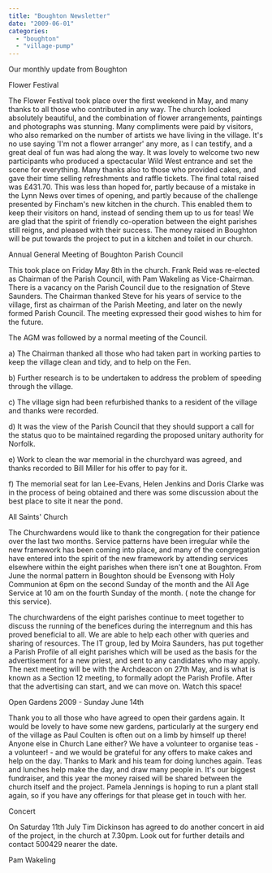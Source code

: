 ```yaml
---
title: "Boughton Newsletter"
date: "2009-06-01"
categories: 
  - "boughton"
  - "village-pump"
---
```


Our monthly update from Boughton

Flower Festival

The Flower Festival took place over the first weekend in May, and many thanks to all those who contributed in any way. The church looked absolutely beautiful, and the combination of flower arrangements, paintings and photographs was stunning. Many compliments were paid by visitors, who also remarked on the number of artists we have living in the village. It's no use saying 'I'm not a flower arranger' any more, as I can testify, and a great deal of fun was had along the way. It was lovely to welcome two new participants who produced a spectacular Wild West entrance and set the scene for everything. Many thanks also to those who provided cakes, and gave their time selling refreshments and raffle tickets. The final total raised was £431.70. This was less than hoped for, partly because of a mistake in the Lynn News over times of opening, and partly because of the challenge presented by Fincham's new kitchen in the church. This enabled them to keep their visitors on hand, instead of sending them up to us for teas! We are glad that the spirit of friendly co-operation between the eight parishes still reigns, and pleased with their success. The money raised in Boughton will be put towards the project to put in a kitchen and toilet in our church.

Annual General Meeting of Boughton Parish Council

This took place on Friday May 8th in the church. Frank Reid was re-elected as Chairman of the Parish Council, with Pam Wakeling as Vice-Chairman. There is a vacancy on the Parish Council due to the resignation of Steve Saunders. The Chairman thanked Steve for his years of service to the village, first as chairman of the Parish Meeting, and later on the newly formed Parish Council. The meeting expressed their good wishes to him for the future.

The AGM was followed by a normal meeting of the Council.

a) The Chairman thanked all those who had taken part in working parties to keep the village clean and tidy, and to help on the Fen.

b) Further research is to be undertaken to address the problem of speeding through the village.

c) The village sign had been refurbished thanks to a resident of the village and thanks were recorded.

d) It was the view of the Parish Council that they should support a call for the status quo to be maintained regarding the proposed unitary authority for Norfolk.

e) Work to clean the war memorial in the churchyard was agreed, and thanks recorded to Bill Miller for his offer to pay for it.

f) The memorial seat for Ian Lee-Evans, Helen Jenkins and Doris Clarke was in the process of being obtained and there was some discussion about the best place to site it near the pond.

All Saints' Church

The Churchwardens would like to thank the congregation for their patience over the last two months. Service patterns have been irregular while the new framework has been coming into place, and many of the congregation have entered into the spirit of the new framework by attending services elsewhere within the eight parishes when there isn't one at Boughton. From June the normal pattern in Boughton should be Evensong with Holy Communion at 6pm on the second Sunday of the month and the All Age Service at 10 am on the fourth Sunday of the month. ( note the change for this service).

The churchwardens of the eight parishes continue to meet together to discuss the running of the benefices during the interregnum and this has proved beneficial to all. We are able to help each other with queries and sharing of resources. The IT group, led by Moira Saunders, has put together a Parish Profile of all eight parishes which will be used as the basis for the advertisement for a new priest, and sent to any candidates who may apply. The next meeting will be with the Archdeacon on 27th May, and is what is known as a Section 12 meeting, to formally adopt the Parish Profile. After that the advertising can start, and we can move on. Watch this space!

Open Gardens 2009 - Sunday June 14th

Thank you to all those who have agreed to open their gardens again. It would be lovely to have some new gardens, particularly at the surgery end of the village as Paul Coulten is often out on a limb by himself up there! Anyone else in Church Lane either? We have a volunteer to organise teas - a volunteer! - and we would be grateful for any offers to make cakes and help on the day. Thanks to Mark and his team for doing lunches again. Teas and lunches help make the day, and draw many people in. It's our biggest fundraiser, and this year the money raised will be shared between the church itself and the project. Pamela Jennings is hoping to run a plant stall again, so if you have any offerings for that please get in touch with her.

Concert

On Saturday 11th July Tim Dickinson has agreed to do another concert in aid of the project, in the church at 7.30pm. Look out for further details and contact 500429 nearer the date.

Pam Wakeling
